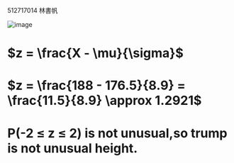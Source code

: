 512717014 林書帆

![image](https://github.com/user-attachments/assets/476cc0c9-d45a-40e7-a629-a802a2174ece)

# $z = \frac{X - \mu}{\sigma}$
# $z = \frac{188 - 176.5}{8.9} = \frac{11.5}{8.9} \approx 1.2921$

# P(-2 ≤ z ≤ 2) is not unusual,so trump is not unusual height.

